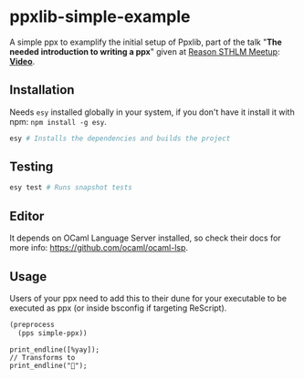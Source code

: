 # ppxlib-simple-example

A simple ppx to examplify the initial setup of Ppxlib, part of the talk "**The needed introduction to writing a ppx**" given at [Reason STHLM Meetup](https://www.meetup.com/es-ES/ReasonSTHLM/): **[Video](https://youtu.be/dMoRMqQ6GLs?t=4184)**.

## Installation

Needs `esy` installed globally in your system, if you don't have it install it with npm: `npm install -g esy`.

```bash
esy # Installs the dependencies and builds the project
```

## Testing

```bash
esy test # Runs snapshot tests
```

## Editor

It depends on OCaml Language Server installed, so check their docs for more info: https://github.com/ocaml/ocaml-lsp.

## Usage

Users of your ppx need to add this to their dune for your executable to be executed as ppx (or inside bsconfig if targeting ReScript).

```lisp
(preprocess
  (pps simple-ppx))
```

```reason
print_endline([%yay]);
// Transforms to
print_endline("🎉");
```